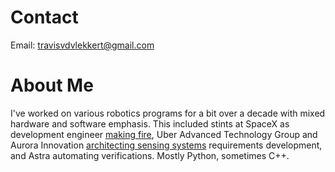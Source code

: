 # Contact
Email: travisvdvlekkert@gmail.com

# About Me
I've worked on various robotics programs for a bit over a decade with mixed hardware and software emphasis. This included stints at SpaceX as development engineer [making fire](https://youtu.be/0zOzk0keqU8), Uber Advanced Technology Group and Aurora Innovation [architecting sensing systems](https://aurora.tech/blog/meet-fusion-the-aurora-drivers-next-generation) requirements development, and Astra automating verifications. Mostly Python, sometimes C++.